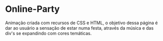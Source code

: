 # Online-Party
Animação criada com recursos de CSS e HTML, o objetivo dessa página é dar ao usuário a sensação de estar numa festa, através da música e das div's se expandindo com cores temáticas.
